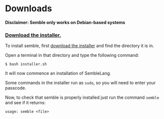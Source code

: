 # Downloads

#### Disclaimer: Semble only works on Debian-based systems

<h3><a href="install.sh" download>Download the installer.</a></h3>

To install semble, first <a href="install.sh" download>download the installer</a> and find the directory it is in.

Open a terminal in that directory and type the following command:

```
$ bash installer.sh
```

It will now commence an installation of SembleLang.

Some commands in the installer run as `sudo`, so you will need to enter your passcode.

Now, to check that semble is properly installed just run the command `semble` and see if it returns:

```
usage: semble <file>
```